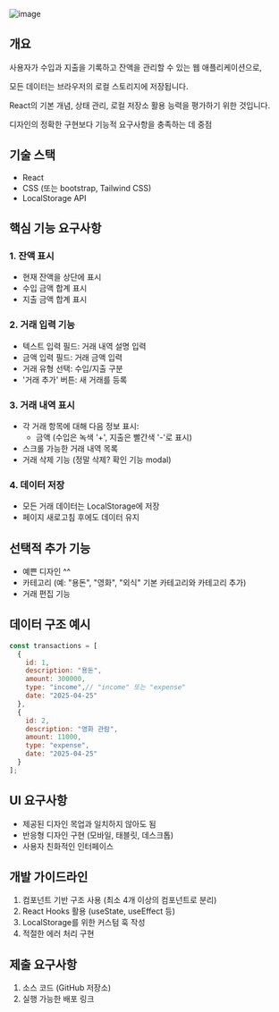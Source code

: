![image](https://github.com/user-attachments/assets/2079bec7-b6b7-4ecd-9c03-7b6de03d19f3)

## 개요

사용자가 수입과 지출을 기록하고 잔액을 관리할 수 있는 웹 애플리케이션으로, 

모든 데이터는 브라우저의 로컬 스토리지에 저장됩니다.

React의 기본 개념, 상태 관리, 로컬 저장소 활용 능력을 평가하기 위한 것입니다. 

디자인의 정확한 구현보다 기능적 요구사항을 충족하는 데 중점

## 기술 스택

- React
- CSS (또는 bootstrap, Tailwind CSS)
- LocalStorage API

## 핵심 기능 요구사항

### 1. 잔액 표시

- 현재 잔액을 상단에 표시
- 수입 금액 합계 표시
- 지출 금액 합계 표시

### 2. 거래 입력 기능

- 텍스트 입력 필드: 거래 내역 설명 입력
- 금액 입력 필드: 거래 금액 입력
- 거래 유형 선택: 수입/지출 구분
- '거래 추가' 버튼: 새 거래를 등록

### 3. 거래 내역 표시

- 각 거래 항목에 대해 다음 정보 표시:
    - 금액 (수입은 녹색 '+', 지출은 빨간색 '-'로 표시)
- 스크롤 가능한 거래 내역 목록
- 거래 삭제 기능 (정말 삭제? 확인 기능 modal)

### 4. 데이터 저장

- 모든 거래 데이터는 LocalStorage에 저장
- 페이지 새로고침 후에도 데이터 유지

## 선택적 추가 기능

- 예쁜 디자인 ^^
- 카테고리 (예: "용돈", "영화", "외식" 기본 카테고리와 카테고리 추가)
- 거래 편집 기능

## 데이터 구조 예시

```jsx
const transactions = [
  {
    id: 1,
    description: "용돈",
    amount: 300000,
    type: "income",// "income" 또는 "expense"
    date: "2025-04-25"
  },
  {
    id: 2,
    description: "영화 관람",
    amount: 11000,
    type: "expense",
    date: "2025-04-25"
  }
];

```

## UI 요구사항
- 제공된 디자인 목업과 일치하지 않아도 됨
- 반응형 디자인 구현 (모바일, 태블릿, 데스크톱)
- 사용자 친화적인 인터페이스

## 개발 가이드라인

1. 컴포넌트 기반 구조 사용 (최소 4개 이상의 컴포넌트로 분리)
2. React Hooks 활용 (useState, useEffect 등)
3. LocalStorage를 위한 커스텀 훅 작성
4. 적절한 에러 처리 구현

## 제출 요구사항

1. 소스 코드 (GitHub 저장소)
2. 실행 가능한 배포 링크
